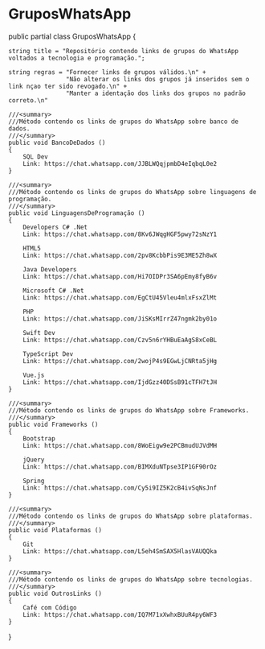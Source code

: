 # GruposWhatsApp

public partial class GruposWhatsApp {

	string title = "Repositório contendo links de grupos do WhatsApp voltados a tecnologia e programação.";

	string regras = "Fornecer links de grupos válidos.\n" +
	                "Não alterar os links dos grupos já inseridos sem o link nçao ter sido revogado.\n" +
	                "Manter a identação dos links dos grupos no padrão correto.\n"
	
	///<summary>
	///Método contendo os links de grupos do WhatsApp sobre banco de dados.
	///</summary>
	public void BancoDeDados ()
	{
		SQL Dev
        Link: https://chat.whatsapp.com/JJBLWQqjpmbD4eIqbqL0e2
	}

	///<summary>
	///Método contendo os links de grupos do WhatsApp sobre linguagens de programação.
	///</summary>
	public void LinguagensDeProgramação ()
	{
		Developers C# .Net
		Link: https://chat.whatsapp.com/8Kv6JWqgHGF5pwy72sNzY1

		HTML5
		Link: https://chat.whatsapp.com/2pv8KcbbPis9E3ME5Zh8wX

		Java Developers
		Link: https://chat.whatsapp.com/Hi7OIDPr3SA6pEmy8fyB6v

		Microsoft C# .Net
		Link: https://chat.whatsapp.com/EgCtU45Vleu4mlxFsxZlMt

		PHP
		Link: https://chat.whatsapp.com/JiSKsMIrrZ47ngmk2by01o

		Swift Dev
		Link: https://chat.whatsapp.com/Czv5n6rYHBuEaAgS8xCeBL

		TypeScript Dev
		Link: https://chat.whatsapp.com/2wojP4s9EGwLjCNRta5jHg

		Vue.js
		Link: https://chat.whatsapp.com/IjdGzz40DSsB91cTFH7tJH
	}

	///<summary>
	///Método contendo os links de grupos do WhatsApp sobre Frameworks.
	///</summary>
	public void Frameworks ()
	{
		Bootstrap
		Link: https://chat.whatsapp.com/8WoEigw9e2PCBmudUJVdMH

		jQuery
		Link: https://chat.whatsapp.com/BIMXduNTpse3IP1GF90rOz

		Spring
		Link: https://chat.whatsapp.com/Cy5i9IZ5K2cB4ivSqNsJnf
	}

	///<summary>
	///Método contendo os links de grupos do WhatsApp sobre plataformas.
	///</summary>
	public void Plataformas ()
	{
		Git
		Link: https://chat.whatsapp.com/L5eh4SmSAX5HlasVAUQQka
	}

	///<summary>
	///Método contendo os links de grupos do WhatsApp sobre tecnologias.
	///</summary>
	public void OutrosLinks ()
	{
		Café com Código
		Link: https://chat.whatsapp.com/IQ7M71xXwhxBUuR4py6WF3
	}
}